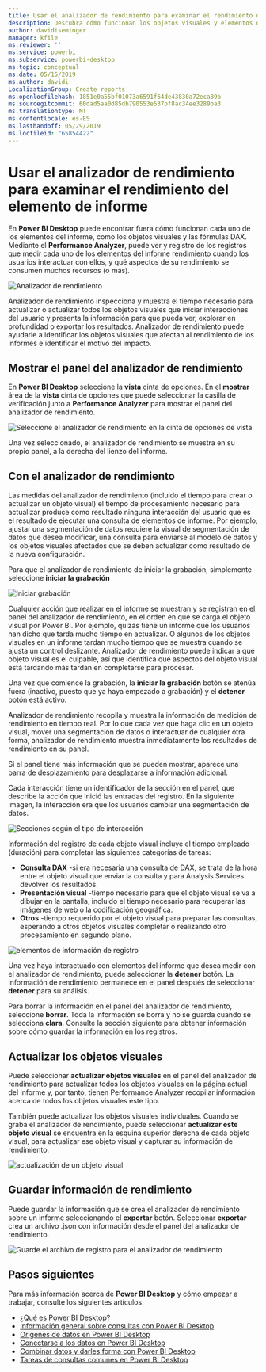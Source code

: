 ```yaml
---
title: Usar el analizador de rendimiento para examinar el rendimiento del elemento de informe en Power BI Desktop
description: Descubra cómo funcionan los objetos visuales y elementos de informe en cuanto a la capacidad de respuesta y el uso de recursos
author: davidiseminger
manager: kfile
ms.reviewer: ''
ms.service: powerbi
ms.subservice: powerbi-desktop
ms.topic: conceptual
ms.date: 05/15/2019
ms.author: davidi
LocalizationGroup: Create reports
ms.openlocfilehash: 1851e0a55bf01073a6591f64de43830a72eca89b
ms.sourcegitcommit: 60dad5aa0d85db790553e537bf8ac34ee3289ba3
ms.translationtype: MT
ms.contentlocale: es-ES
ms.lasthandoff: 05/29/2019
ms.locfileid: "65854422"
---
```

# <a name="use-performance-analyzer-to-examine-report-element-performance"></a>Usar el analizador de rendimiento para examinar el rendimiento del elemento de informe

En **Power BI Desktop** puede encontrar fuera cómo funcionan cada uno de los elementos del informe, como los objetos visuales y las fórmulas DAX. Mediante el **Performance Analyzer**, puede ver y registro de los registros que medir cada uno de los elementos del informe rendimiento cuando los usuarios interactuar con ellos, y qué aspectos de su rendimiento se consumen muchos recursos (o más).

![Analizador de rendimiento](media/desktop-performance-analyzer/performance-analyzer-01.png)

Analizador de rendimiento inspecciona y muestra el tiempo necesario para actualizar o actualizar todos los objetos visuales que iniciar interacciones del usuario y presenta la información para que pueda ver, explorar en profundidad o exportar los resultados. Analizador de rendimiento puede ayudarle a identificar los objetos visuales que afectan al rendimiento de los informes e identificar el motivo del impacto.

## <a name="displaying-the-performance-analyzer-pane"></a>Mostrar el panel del analizador de rendimiento

En **Power BI Desktop** seleccione la **vista** cinta de opciones. En el **mostrar** área de la **vista** cinta de opciones que puede seleccionar la casilla de verificación junto a **Performance Analyzer** para mostrar el panel del analizador de rendimiento.

![Seleccione el analizador de rendimiento en la cinta de opciones de vista](media/desktop-performance-analyzer/performance-analyzer-02.png)

Una vez seleccionado, el analizador de rendimiento se muestra en su propio panel, a la derecha del lienzo del informe.

## <a name="using-performance-analyzer"></a>Con el analizador de rendimiento

Las medidas del analizador de rendimiento (incluido el tiempo para crear o actualizar un objeto visual) el tiempo de procesamiento necesario para actualizar produce como resultado ninguna interacción del usuario que es el resultado de ejecutar una consulta de elementos de informe. Por ejemplo, ajustar una segmentación de datos requiere la visual de segmentación de datos que desea modificar, una consulta para enviarse al modelo de datos y los objetos visuales afectados que se deben actualizar como resultado de la nueva configuración. 

Para que el analizador de rendimiento de iniciar la grabación, simplemente seleccione **iniciar la grabación**

![Iniciar grabación](media/desktop-performance-analyzer/performance-analyzer-03.png)

Cualquier acción que realizar en el informe se muestran y se registran en el panel del analizador de rendimiento, en el orden en que se carga el objeto visual por Power BI. Por ejemplo, quizás tiene un informe que los usuarios han dicho que tarda mucho tiempo en actualizar. O algunos de los objetos visuales en un informe tardan mucho tiempo que se muestra cuando se ajusta un control deslizante. Analizador de rendimiento puede indicar a qué objeto visual es el culpable, así que identifica qué aspectos del objeto visual está tardando más tardan en completarse para procesar. 

Una vez que comience la grabación, la **iniciar la grabación** botón se atenúa fuera (inactivo, puesto que ya haya empezado a grabación) y el **detener** botón está activo. 

Analizador de rendimiento recopila y muestra la información de medición de rendimiento en tiempo real. Por lo que cada vez que haga clic en un objeto visual, mover una segmentación de datos o interactuar de cualquier otra forma, analizador de rendimiento muestra inmediatamente los resultados de rendimiento en su panel.

Si el panel tiene más información que se pueden mostrar, aparece una barra de desplazamiento para desplazarse a información adicional.

Cada interacción tiene un identificador de la sección en el panel, que describe la acción que inició las entradas del registro. En la siguiente imagen, la interacción era que los usuarios cambiar una segmentación de datos.

![Secciones según el tipo de interacción](media/desktop-performance-analyzer/performance-analyzer-04.png)

Información del registro de cada objeto visual incluye el tiempo empleado (duración) para completar las siguientes categorías de tareas:

* **Consulta DAX** -si era necesaria una consulta de DAX, se trata de la hora entre el objeto visual que enviar la consulta y para Analysis Services devolver los resultados.
* **Presentación visual** -tiempo necesario para que el objeto visual se va a dibujar en la pantalla, incluido el tiempo necesario para recuperar las imágenes de web o la codificación geográfica. 
* **Otros** -tiempo requerido por el objeto visual para preparar las consultas, esperando a otros objetos visuales completar o realizando otro procesamiento en segundo plano.

![elementos de información de registro](media/desktop-performance-analyzer/performance-analyzer-06.png)

Una vez haya interactuado con elementos del informe que desea medir con el analizador de rendimiento, puede seleccionar la **detener** botón. La información de rendimiento permanece en el panel después de seleccionar **detener** para su análisis.

Para borrar la información en el panel del analizador de rendimiento, seleccione **borrar**. Toda la información se borra y no se guarda cuando se selecciona **clara**. Consulte la sección siguiente para obtener información sobre cómo guardar la información en los registros. 

## <a name="refreshing-visuals"></a>Actualizar los objetos visuales

Puede seleccionar **actualizar objetos visuales** en el panel del analizador de rendimiento para actualizar todos los objetos visuales en la página actual del informe y, por tanto, tienen Performance Analyzer recopilar información acerca de todos los objetos visuales este tipo.

También puede actualizar los objetos visuales individuales. Cuando se graba el analizador de rendimiento, puede seleccionar **actualizar este objeto visual** se encuentra en la esquina superior derecha de cada objeto visual, para actualizar ese objeto visual y capturar su información de rendimiento.

![actualización de un objeto visual](media/desktop-performance-analyzer/performance-analyzer-07.png)

## <a name="saving-performance-information"></a>Guardar información de rendimiento

Puede guardar la información que se crea el analizador de rendimiento sobre un informe seleccionando el **exportar** botón. Seleccionar **exportar** crea un archivo .json con información desde el panel del analizador de rendimiento. 

![Guarde el archivo de registro para el analizador de rendimiento](media/desktop-performance-analyzer/performance-analyzer-05.png)


## <a name="next-steps"></a>Pasos siguientes
Para más información acerca de **Power BI Desktop** y cómo empezar a trabajar, consulte los siguientes artículos.

* [¿Qué es Power BI Desktop?](desktop-what-is-desktop.md)
* [Información general sobre consultas con Power BI Desktop](desktop-query-overview.md)
* [Orígenes de datos en Power BI Desktop](desktop-data-sources.md)
* [Conectarse a los datos en Power BI Desktop](desktop-connect-to-data.md)
* [Combinar datos y darles forma con Power BI Desktop](desktop-shape-and-combine-data.md)
* [Tareas de consultas comunes en Power BI Desktop](desktop-common-query-tasks.md)   

